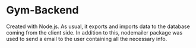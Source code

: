 # Gym-Backend

Created with Node.js. As usual, it exports and imports data to the database coming from the client side. In addition to this, nodemailer package was used to send a email to the user containing all the necessary info.
